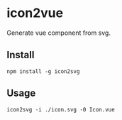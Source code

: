 # icon2vue

Generate vue component from svg.

## Install

```
npm install -g icon2svg
```

## Usage

```
icon2svg -i ./icon.svg -0 Icon.vue
```
